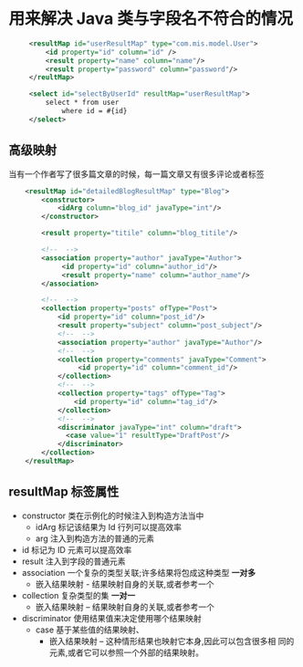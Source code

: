 # 用来解决 Java 类与字段名不符合的情况

```xml
     <resultMap id="userResultMap" type="com.mis.model.User">
         <id property="id" column="id" />
         <result property="name" column="name"/>
         <result property="password" column="password"/>
     </reultMap>

     <select id="selectByUserId" resultMap="userResultMap">
         select * from user
             where id = #{id}
     </select>
```

## 高级映射

当有一个作者写了很多篇文章的时候，每一篇文章又有很多评论或者标签

```xml
    <resultMap id="detailedBlogResultMap" type="Blog">
        <constructor>
            <idArg column="blog_id" javaType="int"/>
        </constructor>

        <result property="titile" column="blog_titile"/>

        <!--  -->
        <association property="author" javaType="Author">
             <id property="id" column="author_id"/>
             <result property="name" column="author_name"/>
        </association>

        <!--  -->
        <collection property="posts" ofType="Post">
            <id property="id" column="post_id"/>
            <result property="subject" column="post_subject"/>
            <!--  -->
            <association property="author" javaType="Author"/>
            <!--  -->
            <collection property="comments" javaType="Comment">
                 <id property="id" column="comment_id"/>
            </collection>
            <!--  -->
            <collection property="tags" ofType="Tag">
                <id property="id" column="tag_id"/>
            </collection>
            <!--  -->
            <discriminator javaType="int" column="draft">
              <case value="1" resultType="DraftPost"/>
            </discriminator>
        </collection>
    </resultMap>
```

## resultMap 标签属性

- constructor 类在示例化的时候注入到构造方法当中
  - idArg 标记该结果为 Id 行列可以提高效率
  - arg 注入到构造方法的普通的元素
- id 标记为 ID 元素可以提高效率
- result 注入到字段的普通元素
- association 一个复杂的类型关联;许多结果将包成这种类型 **一对多**
  - 嵌入结果映射 - 结果映射自身的关联,或者参考一个
- collection 复杂类型的集 **一对一**
  - 嵌入结果映射 – 结果映射自身的关联,或者参考一个
- discriminator 使用结果值来决定使用哪个结果映射
  - case 基于某些值的结果映射、
    - 嵌入结果映射 – 这种情形结果也映射它本身,因此可以包含很多相 同的元素,或者它可以参照一个外部的结果映射。
